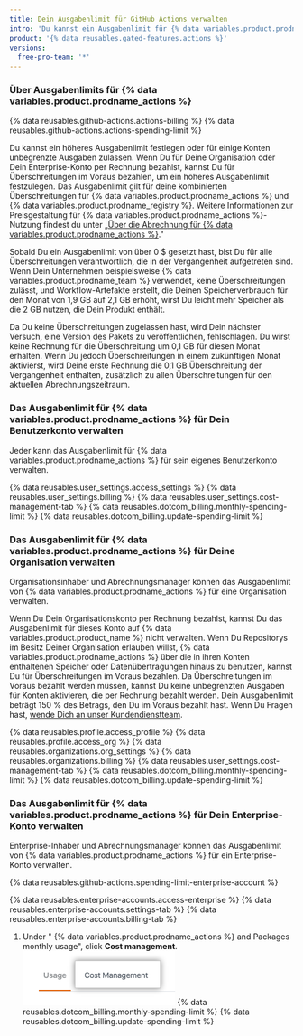 ```yaml
---
title: Dein Ausgabenlimit für GitHub Actions verwalten
intro: 'Du kannst ein Ausgabenlimit für {% data variables.product.prodname_actions %} festlegen.'
product: '{% data reusables.gated-features.actions %}'
versions:
  free-pro-team: '*'
---
```


### Über Ausgabenlimits für {% data variables.product.prodname_actions %}

{% data reusables.github-actions.actions-billing %} {% data reusables.github-actions.actions-spending-limit %}

Du kannst ein höheres Ausgabenlimit festlegen oder für einige Konten unbegrenzte Ausgaben zulassen. Wenn Du für Deine Organisation oder Dein Enterprise-Konto per Rechnung bezahlst, kannst Du für Überschreitungen im Voraus bezahlen, um ein höheres Ausgabenlimit festzulegen. Das Ausgabenlimit gilt für deine kombinierten Überschreitungen für {% data variables.product.prodname_actions %} und {% data variables.product.prodname_registry %}. Weitere Informationen zur Preisgestaltung für {% data variables.product.prodname_actions %}-Nutzung findest du unter „[Über die Abrechnung für {% data variables.product.prodname_actions %}](/github/setting-up-and-managing-billing-and-payments-on-github/about-billing-for-github-actions)."

Sobald Du ein Ausgabenlimit von über 0 $ gesetzt hast, bist Du für alle Überschreitungen verantwortlich, die in der Vergangenheit aufgetreten sind. Wenn Dein Unternehmen beispielsweise {% data variables.product.prodname_team %} verwendet, keine Überschreitungen zulässt, und Workflow-Artefakte erstellt, die Deinen Speicherverbrauch für den Monat von 1,9 GB auf 2,1 GB erhöht, wirst Du leicht mehr Speicher als die 2 GB nutzen, die Dein Produkt enthält.

Da Du keine Überschreitungen zugelassen hast, wird Dein nächster Versuch, eine Version des Pakets zu veröffentlichen, fehlschlagen. Du wirst keine Rechnung für die Überschreitung um 0,1 GB für diesen Monat erhalten. Wenn Du jedoch Überschreitungen in einem zukünftigen Monat aktivierst, wird Deine erste Rechnung die 0,1 GB Überschreitung der Vergangenheit enthalten, zusätzlich zu allen Überschreitungen für den aktuellen Abrechnungszeitraum.

### Das Ausgabenlimit für {% data variables.product.prodname_actions %} für Dein Benutzerkonto verwalten

Jeder kann das Ausgabenlimit für {% data variables.product.prodname_actions %} für sein eigenes Benutzerkonto verwalten.

{% data reusables.user_settings.access_settings %}
{% data reusables.user_settings.billing %}
{% data reusables.user_settings.cost-management-tab %}
{% data reusables.dotcom_billing.monthly-spending-limit %}
{% data reusables.dotcom_billing.update-spending-limit %}

### Das Ausgabenlimit für {% data variables.product.prodname_actions %} für Deine Organisation verwalten

Organisationsinhaber und Abrechnungsmanager können das Ausgabenlimit von {% data variables.product.prodname_actions %} für eine Organisation verwalten.

Wenn Du Dein Organisationskonto per Rechnung bezahlst, kannst Du das Ausgabenlimit für dieses Konto auf {% data variables.product.product_name %} nicht verwalten. Wenn Du Repositorys im Besitz Deiner Organisation erlauben willst, {% data variables.product.prodname_actions %} über die in ihren Konten enthaltenen Speicher oder Datenübertragungen hinaus zu benutzen, kannst Du für Überschreitungen im Voraus bezahlen. Da Überschreitungen im Voraus bezahlt werden müssen, kannst Du keine unbegrenzten Ausgaben für Konten aktivieren, die per Rechnung bezahlt werden. Dein Ausgabenlimit beträgt 150 % des Betrags, den Du im Voraus bezahlt hast. Wenn Du Fragen hast, [wende Dich an unser Kundendienstteam](https://enterprise.github.com/contact).

{% data reusables.profile.access_profile %}
{% data reusables.profile.access_org %}
{% data reusables.organizations.org_settings %}
{% data reusables.organizations.billing %}
{% data reusables.user_settings.cost-management-tab %}
{% data reusables.dotcom_billing.monthly-spending-limit %}
{% data reusables.dotcom_billing.update-spending-limit %}

### Das Ausgabenlimit für {% data variables.product.prodname_actions %} für Dein Enterprise-Konto verwalten

Enterprise-Inhaber und Abrechnungsmanager können das Ausgabenlimit von {% data variables.product.prodname_actions %} für ein Enterprise-Konto verwalten.

{% data reusables.github-actions.spending-limit-enterprise-account %}

{% data reusables.enterprise-accounts.access-enterprise %}
{% data reusables.enterprise-accounts.settings-tab %}
{% data reusables.enterprise-accounts.billing-tab %}
1. Under "
{% data variables.product.prodname_actions %} and Packages monthly usage", click **Cost management**.
  ![Registerkarte „Cost Management" (Kostenverwaltung)](/assets/images/help/settings/cost-management-tab-enterprise.png)
{% data reusables.dotcom_billing.monthly-spending-limit %}
{% data reusables.dotcom_billing.update-spending-limit %}
